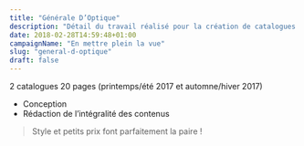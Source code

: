 ```yaml
---
title: "Générale D’Optique"
description: "Détail du travail réalisé pour la création de catalogues saisonniers pour Générale D’Optique"
date: 2018-02-28T14:59:48+01:00
campaignName: "En mettre plein la vue"
slug: "general-d-optique"
draft: false
---
```


2 catalogues 20 pages (printemps/été 2017 et automne/hiver 2017)

- Conception
- Rédaction de l’intégralité des contenus

> Style et petits prix font parfaitement la paire !
